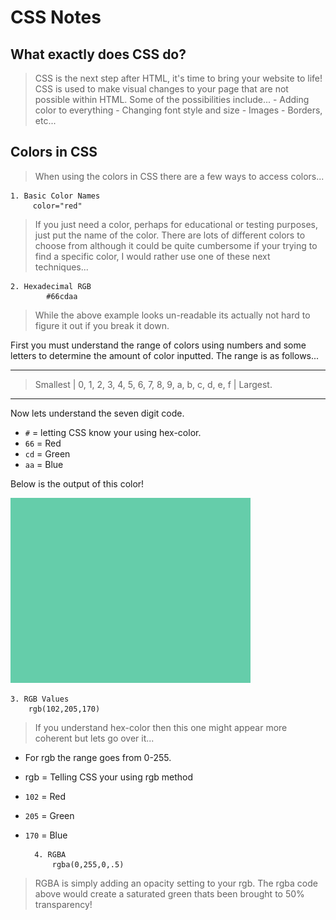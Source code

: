 # CSS Notes
## What exactly does CSS do?
> CSS is the next step after HTML, it's time to bring your website to life! CSS is used to make visual changes to your page that are not possible within HTML. Some of the possibilities include...
    - Adding color to everything
    - Changing font style and size
    - Images
    - Borders, etc...

## Colors in CSS
> When using the colors in CSS there are a few ways to access colors...

    1. Basic Color Names
         color="red"
> If you just need a color, perhaps for educational or testing purposes, just put the name of the color. There are lots of different colors to choose from although it could be quite cumbersome if your trying to find a specific color, I would rather use one of these next techniques...

    2. Hexadecimal RGB
            #66cdaa
> While the above example looks un-readable its actually not hard to figure it out if you break it down.

 First you must understand the range of colors using numbers and some letters to determine the amount of color inputted. The range is as follows...
***    
> Smallest | 0, 1, 2, 3, 4, 5, 6, 7, 8, 9, a, b, c, d, e, f | Largest.
***
Now lets understand the seven digit code.
- `#` = letting CSS know your using hex-color.
- `66` = Red
- `cd` = Green
- `aa` = Blue

Below is the output of this color!

![teal color](images/teal.png)

    3. RGB Values
        rgb(102,205,170)
> If you understand hex-color then this one might appear more coherent but lets go over it...
- For rgb the range goes from 0-255.
- rgb = Telling CSS your using rgb method
- `102` = Red
- `205` = Green
- `170` = Blue

        4. RGBA
            rgba(0,255,0,.5)
> RGBA is simply adding an opacity setting to your rgb. The rgba code above would create a saturated green thats been brought to 50% transparency!
